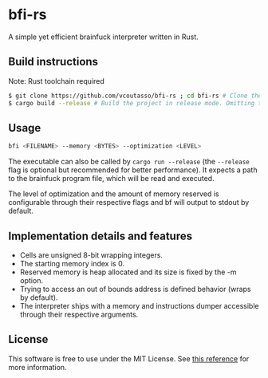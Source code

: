 # bfi-rs

A simple yet efficient brainfuck interpreter written in Rust.

## Build instructions

Note: Rust toolchain required

``` sh
$ git clone https://github.com/vcoutasso/bfi-rs ; cd bfi-rs # Clone the git repository and cd into the directory
$ cargo build --release # Build the project in release mode. Omitting the --release flag will build in debug mode
```

## Usage 

``` sh
bfi <FILENAME> --memory <BYTES> --optimization <LEVEL>
```

The executable can also be called by `cargo run --release` (the `--release` flag is optional but recommended for better performance). It expects a path to the brainfuck program file, which will be read and executed.

The level of optimization and the amount of memory reserved is configurable through their respective flags and bf will output to stdout by default.

## Implementation details and features

- Cells are unsigned 8-bit wrapping integers.
- The starting memory index is 0.
- Reserved memory is heap allocated and its size is fixed by the -m option.
- Trying to access an out of bounds address is defined behavior (wraps by default).
- The interpreter ships with a memory and instructions dumper accessible through their respective arguments.

## License

This software is free to use under the MIT License. See [this reference](https://choosealicense.com/licenses/mit/) for more information.
